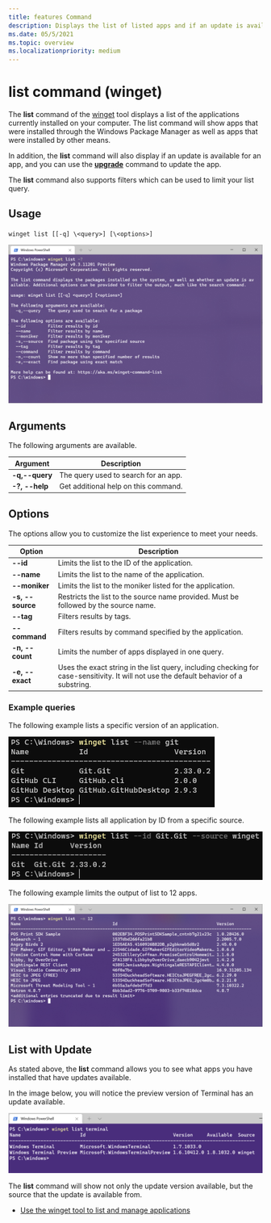 ```yaml
---
title: features Command
description: Displays the list of listed apps and if an update is available. 
ms.date: 05/5/2021
ms.topic: overview
ms.localizationpriority: medium
---
```


# list command (winget)

The **list** command of the [winget](index.md) tool displays a list of the applications currently installed on your computer.  The list command will show apps that were installed through the Windows Package Manager as well as apps that were installed by other means.

In addition, the **list** command will also display if an update is available for an app, and you can use the [**upgrade**](upgrade.md) command to update the app.

The **list** command also supports filters which can be used to limit your list query. 

## Usage

`winget list [[-q] \<query>] [\<options>]`

![list help command](images/list.png)

## Arguments

The following arguments are available.

| Argument      | Description |
|-------------|-------------|  
| **-q,--query**  |  The query used to search for an app. |
| **-?, --help** |  Get additional help on this command. |

## Options

The options allow you to customize the list experience to meet your needs.

| Option      | Description |
|-------------|-------------|  
| **--id**    |  Limits the list to the ID of the application.   |  
| **--name**   |  Limits the list to the name of the application. |  
| **--moniker**   | Limits the list to the moniker listed for the application. |  
| **-s, --source**   |  Restricts the list to the source name provided. Must be followed by the source name. |  
| **--tag** |  Filters results by tags. |  
| **--command** |  Filters results by command specified by the application. |  
| **-n, --count** | Limits the number of apps displayed in one query.   |
| **-e, --exact**   |   Uses the exact string in the list query, including checking for case-sensitivity. It will not use the default behavior of a substring. |  

### Example queries

The following example lists a specific version of an application.

![list name command](images/list-name.png)

The following example lists all application by ID from a specific source.

![list id with source command](images/list-id-source.png)

The following example limits the output of list to 12 apps.

![list count command](images/list-count.png)

## List with Update

As stated above, the **list** command allows you to see what apps you have installed that have updates available.

In the image below, you will notice the preview version of Terminal has an update available.

![list update command](images/list-update.png)

The **list** command will show not only the update version available, but the source that the update is available from.

* [Use the winget tool to list and manage applications](index.md)
